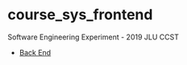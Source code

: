 # course_sys_frontend

Software Engineering Experiment - 2019 JLU CCST

* [Back End](https://github.com/Heliovic/course_sys_backend)